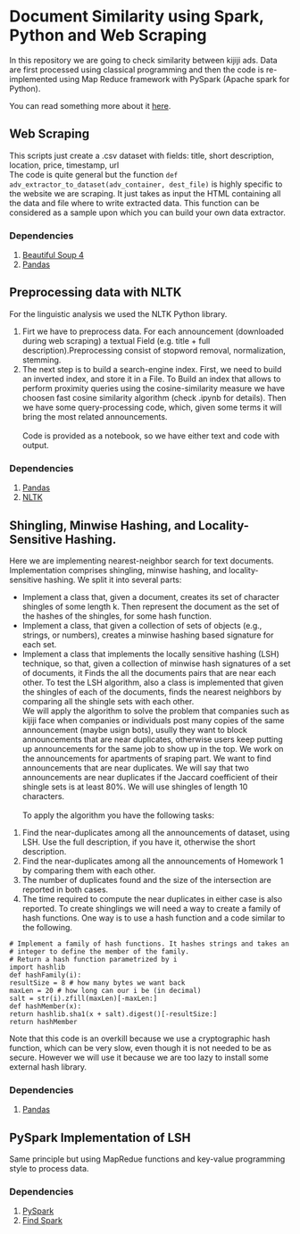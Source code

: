 # Document Similarity using Spark, Python and Web Scraping
In this repository we are going to check similarity between kijiji ads. 
Data are first processed using classical programming and then the code 
is re-implemented using Map Reduce framework with PySpark (Apache 
spark for Python).

You can read something more about it [here](https://nicods96.github.io/hi//fast-document-similarity-in-python/).

## Web Scraping
This scripts just create a .csv dataset with fields: title, short description, location, price, timestamp, url <br>
The code is quite general but the function ```def adv_extractor_to_dataset(adv_container, dest_file)``` is highly specific to the website we are scraping. It just takes as input the HTML containing all the data and file where to write extracted data. This function can be considered as a sample upon which you can build your own data extractor.

### Dependencies
1. [Beautiful Soup 4](https://www.crummy.com/software/BeautifulSoup/bs4/doc/#installing-beautiful-soup)
2. [Pandas](https://pandas.pydata.org/docs/getting_started/index.html#getting-started)

## Preprocessing data with NLTK
For the linguistic analysis we used the NLTK Python library.
1. Firt we have to preprocess data. For each announcement (downloaded during web scraping) a textual Field (e.g. title + 
full description).Preprocessing consist of stopword removal, normalization, stemming.
2. The next step is to build a search-engine index. First, we need to build an inverted index,
and store it in a File. To Build an index that allows to perform proximity queries using the
cosine-similarity measure we have choosen fast cosine similarity algorithm (check .ipynb for details). Then we have some query-processing code, which, given some terms
it will bring the most related announcements.
<br><br>
Code is provided as a notebook, so we have either text and code with output.

### Dependencies
1. [Pandas](https://pandas.pydata.org/docs/getting_started/index.html#getting-started)
2. [NLTK](https://www.nltk.org/)


## Shingling, Minwise Hashing, and Locality-Sensitive Hashing.
Here we are implementing nearest-neighbor search for text documents. Implementation comprises shingling, 
minwise hashing, and locality-sensitive hashing. We split it into several parts:
- Implement a class that, given a document, creates its set of character shingles of some length k.
Then represent the document as the set of the hashes of the shingles, for some hash function.
- Implement a class, that given a collection of sets of objects (e.g., strings, or numbers), creates
a minwise hashing based signature for each set.
- Implement a class that implements the locally sensitive hashing (LSH) technique, so that,
given a collection of minwise hash signatures of a set of documents, it Finds the all the
documents pairs that are near each other.
To test the LSH algorithm, also a class is implemented that given the shingles of each of the documents, finds 
the nearest neighbors by comparing all the shingle sets with each other. <br>
We will apply the algorithm to solve the problem that companies such as kijiji face when
companies or individuals post many copies of the same announcement (maybe usign bots), usully they want to block
announcements that are near duplicates, otherwise users keep putting up announcements for the
same job to show up in the top. We work on the announcements for apartments of sraping part.
We want to find announcements that are near duplicates. We will say that two announcements are near 
duplicates if the Jaccard coefficient of their shingle sets is at least 80%. We will use shingles
of length 10 characters. <br> \
To apply the algorithm you have the following tasks:
1. Find the near-duplicates among all the announcements of dataset, using
LSH. Use the full description, if you have it, otherwise the short description.
2. Find the near-duplicates among all the announcements of Homework 1 by comparing them
with each other.
3. The number of duplicates found and the size of the intersection are reported in both cases.
4. The time required to compute the near duplicates in either case is also reported.
To create shinglings we will need a way to create a family of hash functions. One way is to use a hash function
and a code similar to the following.
```
# Implement a family of hash functions. It hashes strings and takes an
# integer to define the member of the family.
# Return a hash function parametrized by i
import hashlib
def hashFamily(i):
resultSize = 8 # how many bytes we want back
maxLen = 20 # how long can our i be (in decimal)
salt = str(i).zfill(maxLen)[-maxLen:]
def hashMember(x):
return hashlib.sha1(x + salt).digest()[-resultSize:]
return hashMember
```
Note that this code is an overkill because we use a cryptographic hash function, which can be very
slow, even though it is not needed to be as secure. However we will use it because we are too lazy to install some 
external hash library.
### Dependencies
1. [Pandas](https://pandas.pydata.org/docs/getting_started/index.html#getting-started)


## PySpark Implementation of LSH
Same principle but using MapRedue functions and key-value programming style to process data.
### Dependencies
1. [PySpark](https://spark.apache.org/docs/latest/api/python/index.html)
2. [Find Spark](https://github.com/minrk/findspark)
